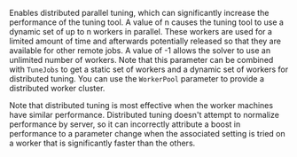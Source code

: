 Enables distributed parallel tuning, which can significantly increase the performance of the tuning tool. A value of n
causes the tuning tool to use a dynamic set of up to n workers in parallel. These workers are used for a limited amount
of time and afterwards potentially released so that they are available for other remote jobs. A value of -1 allows the
solver to use an unlimited number of workers. Note that this parameter can be combined with `TuneJobs` to get a static
set of workers and a dynamic set of workers for distributed tuning. You can use the `WorkerPool` parameter to provide a
distributed worker cluster.

Note that distributed tuning is most effective when the worker machines have similar performance. Distributed tuning
doesn't attempt to normalize performance by server, so it can incorrectly attribute a boost in performance to a
parameter change when the associated setting is tried on a worker that is significantly faster than the others.